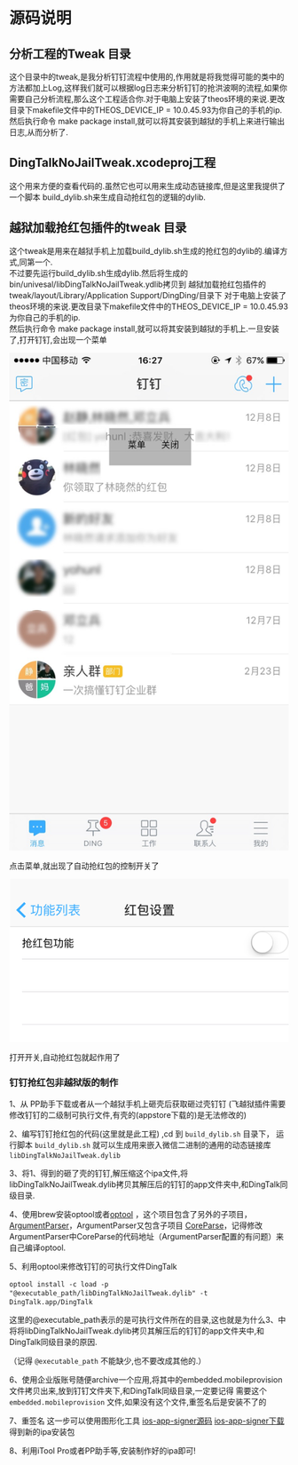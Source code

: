 # 源码说明

## 分析工程的Tweak 目录
这个目录中的tweak,是我分析钉钉流程中使用的,作用就是将我觉得可能的类中的方法都加上Log,这样我们就可以根据log日志来分析钉钉的抢洪波啊的流程,如果你需要自己分析流程,那么这个工程适合你.对于电脑上安装了theos环境的来说.更改目录下makefile文件中的THEOS_DEVICE_IP = 10.0.45.93为你自己的手机的ip.  
然后执行命令 make package install,就可以将其安装到越狱的手机上来进行输出日志,从而分析了.


## DingTalkNoJailTweak.xcodeproj工程
这个用来方便的查看代码的.虽然它也可以用来生成动态链接库,但是这里我提供了一个脚本 build_dylib.sh来生成自动抢红包的逻辑的dylib.

## 越狱加载抢红包插件的tweak 目录
这个tweak是用来在越狱手机上加载build_dylib.sh生成的抢红包的dylib的.编译方式,同第一个.   
 不过要先运行build_dylib.sh生成dylib.然后将生成的 bin/univesal/libDingTalkNoJailTweak.ydlib拷贝到 越狱加载抢红包插件的tweak/layout/Library/Application Support/DingDing/目录下
对于电脑上安装了theos环境的来说.更改目录下makefile文件中的THEOS_DEVICE_IP = 10.0.45.93为你自己的手机的ip.  
然后执行命令 make package install,就可以将其安装到越狱的手机上.一旦安装了,打开钉钉,会出现一个菜单  

![](image/IMG_5282.jpg)  

点击菜单,就出现了自动抢红包的控制开关了  

![](image/IMG_5283.PNG)  

打开开关,自动抢红包就起作用了




### 钉钉抢红包非越狱版的制作

1、从 PP助手下载或者从一个越狱手机上砸壳后获取砸过壳钉钉 (飞越狱插件需要修改钉钉的二级制可执行文件,有壳的(appstore下载的)是无法修改的)

2、编写钉钉抢红包的代码(这里就是此工程) ,cd 到 `build_dylib.sh` 目录下， 运行脚本 `build_dylib.sh` 就可以生成用来嵌入微信二进制的通用的动态链接库 `libDingTalkNoJailTweak.dylib` 

3、将1、得到的砸了壳的钉钉,解压缩这个ipa文件,将libDingTalkNoJailTweak.dylib拷贝其解压后的钉钉的app文件夹中,和DingTalk同级目录.

4、使用brew安装optool或者[optool](https://github.com/alexzielenski/optool) ，这个项目包含了另外的子项目，[ArgumentParser](https://github.com/mysteriouspants/ArgumentParser.git)，ArgumentParser又包含子项目 [CoreParse](https://github.com/beelsebob/CoreParse.git)，记得修改ArgumentParser中CoreParse的代码地址（ArgumentParser配置的有问题）来自己编译optool.

5、利用optool来修改钉钉的可执行文件DingTalk  
```shell
optool install -c load -p "@executable_path/libDingTalkNoJailTweak.dylib" -t DingTalk.app/DingTalk
```
这里的@executable_path表示的是可执行文件所在的目录,这也就是为什么3、中将将libDingTalkNoJailTweak.dylib拷贝其解压后的钉钉的app文件夹中,和DingTalk同级目录的原因.

 （记得 `@executable_path` 不能缺少,也不要改成其他的.）

6、使用企业版账号随便archive一个应用,将其中的embedded.mobileprovision文件拷贝出来,放到钉钉文件夹下,和DingTalk同级目录,一定要记得 需要这个 `embedded.mobileprovision` 文件,如果没有这个文件,重签名后是安装不了的

7、重签名 这一步可以使用图形化工具 [ios-app-signer源码](https://github.com/DanTheMan827/ios-app-signer)   [ios-app-signer下载](http://dantheman827.github.io/ios-app-signer/)  得到新的ipa安装包

8、利用iTool Pro或者PP助手等,安装制作好的ipa即可!


